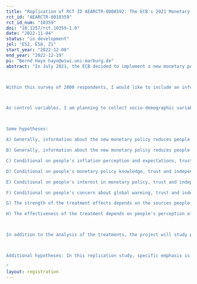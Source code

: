 ```yaml
---
title: "Replication of RCT ID AEARCTR-0008592: The ECB's 2021 Monetary Policy Reform in the Eyes of the German Population"
rct_id: "AEARCTR-0010359"
rct_id_num: "10359"
doi: "10.1257/rct.10359-1.0"
date: "2022-11-04"
status: "in_development"
jel: "E52, E58, Z1"
start_year: "2022-12-08"
end_year: "2022-12-19"
pi: "Bernd Hayo hayo@wiwi.uni-marburg.de"
abstract: "In July 2021, the ECB decided to implement a new monetary policy strategy. Arguably, its two most important aspects are the introduction of a symmetric inflation target around 2% and the consideration of global warming in the conduct of its monetary policy. I am planning to run a replication of a representative survey on the German population, which was already conducted in December 2021, with the aim of measuring people's knowledge and attitude towards monetary policy and inflation. Note that the replication solely refers to the questionnaire (which is held constant, except for some updates relating to information about time, e.g. 'What do you expect the inflation rate to be next year, i.e., 2022? ' will become 'What do you expect the inflation rate to be next year, i.e., 2023?'). The respondents answering the survey will constitute a representative sample of the German population, but I will not be able to survey the respondents from the 2021 survey again. 

Within this survey of 2000 respondents, I would like to include an information treatment, which is based on providing information about (i) the new inflation target and (ii) the consideration of global warming. For this purpose, the respondents are randomly allocated to three groups (the groups treated with (i), (ii), and the control group). 

As control variables, I am planning to collect socio-demographic variables, economic and political variables, subjective and objective monetary policy knowledge, inflation perception and expectation, as well as attitudes towards monetary policy issues and global warming.

Some hypotheses:
A) Generally, information about the new monetary policy reduces people's trust in the ECB.
B) Generally, information about the new monetary policy reduces people's perception of the ECB's degree of independence.
C) Conditional on people's inflation perception and expectations, trust and independence are even more negatively influenced after information treatment (i).
D) Conditional on people's monetary policy knowledge, trust and independence are even more negatively influenced after information treatment (i).
E) Conditional on people's interest in monetary policy, trust and independence are even influenced differently after information treatment (i).
F) Conditional on people's concern about global warming, trust and independence are positively influenced after information treatment (ii).
G) The strength of the treatment effects depends on the sources people use to inform themselves about monetary policy and inflation.
H) The effectiveness of the treatment depends on people's perception of past and current as well as future inflation.

In addition to the analysis of the treatments, the project will study people's attitudes towards the ECB's monetary policy reform in a more descriptive form of investigation (e.g., answer frequencies, bivariate and multivariate associations). 

Additional hypotheses: In this replication study, specific emphasis is placed on the question of whether the effects of the information treatments on the outcome variables 'the public's trust in the ECB' and 'the public's perception of the ECB's degree of independence' (as well as other attitudes) are externally reliable when comparing the survey answers in a low inflation environment (December 2021) with those from a high inflation environment (December 2022). My core hypothesis is that the surge in inflation makes people more alert to monetary policy issues. Thus, I expect that the treatments will have a stronger impact on the responses of all social groups in 2022 compared to 2021. I also expect that groups that are relatively more vulnerable to rising prices will react relatively more strongly. Moreover, I also conjecture that the general view of the population vis-a-vis the ECB deteriorates between the two points in time, i.e. the mentioned aspects of the ECB's monetary policy reform in July 2021, symmetric inflation target and climate change considerations, are regarded more critically. 
"
layout: registration
---
```


